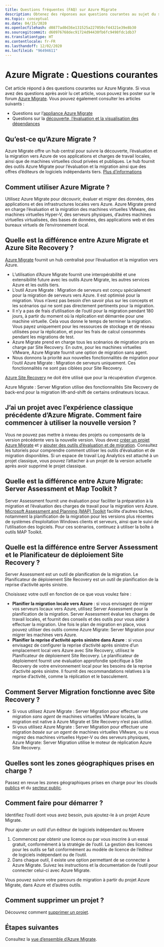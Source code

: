 ```yaml
---
title: Questions fréquentes (FAQ) sur Azure Migrate
description: Obtenez des réponses aux questions courantes au sujet du service Azure Migrate.
ms.topic: conceptual
ms.date: 04/15/2020
ms.openlocfilehash: d0877ad0d36e131525a227050cf44321e39e8b30
ms.sourcegitcommit: d60976768dec91724d94430fb6fc9498fdc1db37
ms.translationtype: HT
ms.contentlocale: fr-FR
ms.lasthandoff: 12/02/2020
ms.locfileid: "96494611"
---
```

# <a name="azure-migrate-common-questions"></a>Azure Migrate : Questions courantes

Cet article répond à des questions courantes sur Azure Migrate. Si vous avez des questions après avoir lu cet article, vous pouvez les poster sur le forum [Azure Migrate](https://aka.ms/AzureMigrateForum). Vous pouvez également consulter les articles suivants :

- Questions sur l’[appliance Azure Migrate](common-questions-appliance.md)
- Questions sur la [découverte, l’évaluation et la visualisation des dépendances](common-questions-discovery-assessment.md)

## <a name="what-is-azure-migrate"></a>Qu’est-ce qu’Azure Migrate ?

Azure Migrate offre un hub central pour suivre la découverte, l’évaluation et la migration vers Azure de vos applications et charges de travail locales, ainsi que de machines virtuelles cloud privées et publiques. Le hub fournit des outils Azure Migrate pour l’évaluation et la migration ainsi que des offres d’éditeurs de logiciels indépendants tiers. [Plus d’informations](migrate-services-overview.md)

## <a name="what-can-i-do-with-azure-migrate"></a>Comment utiliser Azure Migrate ?

Utilisez Azure Migrate pour découvrir, évaluer et migrer des données, des applications et des infrastructures locales vers Azure. Azure Migrate prend en charge l’évaluation et la migration des machines virtuelles VMware, des machines virtuelles Hyper-V, des serveurs physiques, d’autres machines virtuelles virtualisées, des bases de données, des applications web et des bureaux virtuels de l’environnement local. 

## <a name="whats-the-difference-between-azure-migrate-and-azure-site-recovery"></a>Quelle est la différence entre Azure Migrate et Azure Site Recovery ?

[Azure Migrate](migrate-services-overview.md) fournit un hub centralisé pour l’évaluation et la migration vers Azure. 

- L’utilisation d’Azure Migrate fournit une interopérabilité et une extensibilité future avec les outils Azure Migrate, les autres services Azure et les outils tiers.
- L’outil Azure Migrate : Migration de serveurs est conçu spécialement pour la migration de serveurs vers Azure. Il est optimisé pour la migration. Vous n’avez pas besoin d’en savoir plus sur les concepts et les scénarios qui ne sont pas directement pertinents pour la migration. 
- Il n’y a pas de frais d’utilisation de l’outil pour la migration pendant 180 jours, à partir du moment où la réplication est démarrée pour une machine virtuelle. Cela vous donne le temps de terminer la migration. Vous payez uniquement pour les ressources de stockage et de réseau utilisées pour la réplication, et pour les frais de calcul consommés pendant les migrations de test.
- Azure Migrate prend en charge tous les scénarios de migration pris en charge par Site Recovery. En outre, pour les machines virtuelles VMware, Azure Migrate fournit une option de migration sans agent.
- Nous donnons la priorité aux nouvelles fonctionnalités de migration pour l’outil Azure Migrate : Migration de serveurs uniquement. Ces fonctionnalités ne sont pas ciblées pour Site Recovery.

[Azure Site Recovery](../site-recovery/site-recovery-overview.md) ne doit être utilisé que pour la récupération d’urgence.

Azure Migrate : Server Migration utilise des fonctionnalités Site Recovery de back-end pour la migration lift-and-shift de certains ordinateurs locaux.

## <a name="i-have-a-project-with-the-previous-classic-experience-of-azure-migrate-how-do-i-start-using-the-new-version"></a>J’ai un projet avec l’expérience classique précédente d’Azure Migrate. Comment faire commencer à utiliser la nouvelle version ?

Vous ne pouvez pas mettre à niveau des projets ou composants de la version précédente vers la nouvelle version. Vous devez [créer un projet Azure Migrate](create-manage-projects.md) et y [ajouter des outils d’évaluation et de migration](./create-manage-projects.md). Consultez les tutoriels pour comprendre comment utiliser les outils d’évaluation et de migration disponibles. Si un espace de travail Log Analytics est attaché à un projet classique, vous pouvez l’attacher à un projet de la version actuelle après avoir supprimé le projet classique.

## <a name="whats-the-difference-between-azure-migrate-server-assessment-and-the-map-toolkit"></a>Quelle est la différence entre Azure Migrate: Server Assessment et Map Toolkit ?

Server Assessment fournit une évaluation pour faciliter la préparation à la migration et l’évaluation des charges de travail pour la migration vers Azure. [Microsoft Assessment and Planning (MAP) Toolkit](https://www.microsoft.com/download/details.aspx?id=7826) facilite d’autres tâches, notamment la planification de la migration pour les versions plus récentes de systèmes d’exploitation Windows clients et serveurs, ainsi que le suivi de l’utilisation des logiciels. Pour ces scénarios, continuez à utiliser la boîte à outils MAP Toolkit.

## <a name="whats-the-difference-between-server-assessment-and-the-site-recovery-deployment-planner"></a>Quelle est la différence entre Server Assessment et le Planificateur de déploiement Site Recovery ?

Server Assessment est un outil de planification de la migration. Le Planificateur de déploiement Site Recovery est un outil de planification de la reprise d’activité après sinistre.

Choisissez votre outil en fonction de ce que vous voulez faire :

- **Planifier la migration locale vers Azure** : si vous envisagez de migrer vos serveurs locaux vers Azure, utilisez Server Assessment pour la planification de la migration. Server Assessment évalue les charges de travail locales, et fournit des conseils et des outils pour vous aider à effectuer la migration. Une fois le plan de migration en place, vous pouvez utiliser des outils comme Azure Migrate: Server Migration pour migrer les machines vers Azure.
- **Planifier la reprise d’activité après sinistre dans Azure** : si vous envisagez de configurer la reprise d’activité après sinistre d’un emplacement local vers Azure avec Site Recovery, utilisez le Planificateur de déploiement Site Recovery. Le planificateur de déploiement fournit une évaluation approfondie spécifique à Site Recovery de votre environnement local pour les besoins de la reprise d’activité après sinistre. Il fournit des recommandations relatives à la reprise d’activité, comme la réplication et le basculement.

## <a name="how-does-server-migration-work-with-site-recovery"></a>Comment Server Migration fonctionne avec Site Recovery ?

- Si vous utilisez Azure Migrate : Server Migration pour effectuer une migration *sans agent* de machines virtuelles VMware locales, la migration est native à Azure Migrate et Site Recovery n’est pas utilisé.
- Si vous utilisez Azure Migrate : Server Migration pour effectuer une migration *basée sur un agent* de machines virtuelles VMware, ou si vous migrez des machines virtuelles Hyper-V ou des serveurs physiques, Azure Migrate: Server Migration utilise le moteur de réplication Azure Site Recovery.

## <a name="which-geographies-are-supported"></a>Quelles sont les zones géographiques prises en charge ?

Passez en revue les zones géographiques prises en charge pour les clouds [publics](migrate-support-matrix.md#supported-geographies-public-cloud) et du [secteur public](migrate-support-matrix.md#supported-geographies-azure-government).

## <a name="how-do-i-get-started"></a>Comment faire pour démarrer ?

Identifiez l’outil dont vous avez besoin, puis ajoutez-le à un projet Azure Migrate. 

Pour ajouter un outil d’un éditeur de logiciels indépendant ou Movere

1. Commencez par obtenir une licence ou par vous inscrire à un essai gratuit, conformément à la stratégie de l’outil. La gestion des licences pour les outils se fait conformément au modèle de licence de l’éditeur de logiciels indépendant ou de l’outil.
2. Dans chaque outil, il existe une option permettant de se connecter à Azure Migrate. Suivez les instructions et la documentation de l’outil pour connecter celui-ci avec Azure Migrate.

Vous pouvez suivre votre parcours de migration à partir du projet Azure Migrate, dans Azure et d’autres outils.

## <a name="how-do-i-delete-a-project"></a>Comment supprimer un projet ?

Découvrez comment [supprimer un projet](how-to-delete-project.md). 

## <a name="next-steps"></a>Étapes suivantes

Consultez la [vue d’ensemble d’Azure Migrate](migrate-services-overview.md).